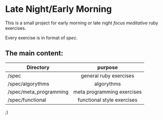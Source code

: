 Late Night/Early Morning
========================

This is a small project for early morning or late night *focus* *meditative* ruby exercises.

Every exercise is in format of *spec*.

The main content:
-----------------

| Directory              |    purpose                 |
|------------------------|:---------------------------:
|/spec 					 |    general ruby exercises  |
|/spec/algorythms 		 |    algorythms              |
|/spec/meta_programming  | meta programming exercises |
|/spec/functional 		 | functional style exercises |

;)
